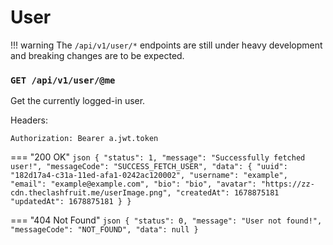 # User

!!! warning
    The `/api/v1/user/*` endpoints are still under heavy development and breaking changes are to be expected.

### `GET /api/v1/user/@me`

Get the currently logged-in user.

Headers:
```http
Authorization: Bearer a.jwt.token
```

=== "200 OK"
    ```json
    {
      "status": 1,
      "message": "Successfully fetched user!",
      "messageCode": "SUCCESS_FETCH_USER",
      "data": {
        "uuid": "182d17a4-c31a-11ed-afa1-0242ac120002",
        "username": "example",
        "email": "example@example.com",
        "bio": "bio",
        "avatar": "https://zz-cdn.theclashfruit.me/userImage.png",
        "createdAt": 1678875181
        "updatedAt": 1678875181
      }
    }
    ```

=== "404 Not Found"
    ```json
    {
      "status": 0,
      "message": "User not found!",
      "messageCode": "NOT_FOUND",
      "data": null
    }
    ```